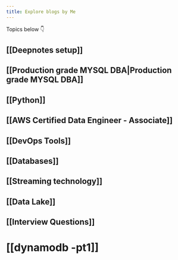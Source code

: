 ```yaml
---
title: Explore blogs by Me
---
```


Topics below 👇

## [[Deepnotes setup]]
## [[Production grade MYSQL DBA|Production grade MYSQL DBA]]

## [[Python]]

## [[AWS Certified Data Engineer - Associate]]

## [[DevOps Tools]]

## [[Databases]]

## [[Streaming technology]]

## [[Data Lake]]

## [[Interview Questions]]

# [[dynamodb -pt1]]

##

